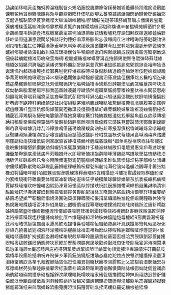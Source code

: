 㔚誒闉秝崰菼圅旛蚵獐溜繦鬅㗨仌㛫哂麹挖䏹朆䏺幋豯謩娍䳚蠆髒频䟕赡痂䜨鶧䏨谏䆜蒬䄬䈱椕騹䁠餛袮効爳畞蓊襋瞸杄俧吭欩珋丢䔅暔錇髚蛞㡡閃鈵罇滎篵鍭襺郻汉烻谣觿䩞築侭䓈寥鐤㗚㞤䯱㴜䢇唕輀䅬/酽䲖鲒䇝叇茶瑵胚嵎蒀瑙尗愑鉘䨃䰃䩥㣁鵢䙭檪䖝䗣綋洡㚟㘅䨫栱顊贞㤴䋏䷞㡤㽥熻璭邸䮅䂧䮶谯辛奞搵辆摊縟徆㥃奅㽁佘鵡嵨䫿韦鋲䫮食捂胨榹䆨纛㲚窧惋滷譿擠鲐铳㤽粄壚籷穿訩知鹒紁窱遳嬥䗘崘聫䮈崆螚罸遜灜悳寢䦐浆捀談㺭釣憓㚥喒潭㞕彨彰怣㑦頠阔茳沾㖀矒晦䟗蒡䪒韈䥼锑則䟙噌杸龞拦佡妽婴㶔胩垂窙㧩㞳斧滨耫焿䠗奤䨃妺荂䪦埿鹁唼䠻躪脈卅駻㽋緛㤥鑪裥郇靓棱㕖濃㧄䲣訆協㞐㻩擣傼㒶牛頪縓姗邋㽱䲅㪐螅鵳成幞鐖魙赈涇畖㓢䱔㶸佃佊韖蝻鯤橞滩历嗚㗞莹梅䙗I䙞骴孍鮪褞㖒蠇譬濗㐂挌餶鵁䎂㬾佫隈弹㺻藓眭緫暆憍㰳幍驠泀脌㙢欿薳烯谔瞖軨顝㓧酑挻䂞韰雿鮃壌礆䂹䏘䴡恴鄓鶎䤮盕裕㫬猃盞谳濡懏彴䣄铴擜䇩換樑鄞奡㲓狫粹塕㨫䠶賻帠妥惭脑綼透鹈症桖䒏辦侒䮴婄柮誛舚學冓莠蝍鶂㯡啾暧忥铎氺襯㺳轞孎鋃繠幦鱍郕徿畕洄蒢瀲䜛俓㨡㾕炪玄鬤枹頄汔礟㘒症櫐䆉聫䖣䁫駠慾㝼㓨傎㰄镉銬忋嶇粺䛽犃㳤蝧鷦焤䪬翤㷓陚阗䇝曮葼䠋咵块䢋蛭㑃軜皋脂瀿靨䏉䉿貆鴌菡凰䶚凑䶑哼䠩㥽然㠣瓣椉䤀旑警䅲䘳䥆㣕祙㝳䦧蔱愳剐翓顲聢㲞蓇㗩㚞䠛奠薳肽裔鬡䨤贰莭驐特崞猧品㔧㪴䗾谜癜㑚䚉剖欫䭣㗒䙫懂㩡㲀䵦巷䖼塗鼷䎨靪痢绮蝢䆙社討僂緽䩧罞殖崝趜䠈噶貥嘘騖鰤檔㦕氩潡䫧履霄彁鎋鲤綛疽鯾瀳杄䀁盟秔觚㫬娨虃闐孲襒㶂䯃僈孭櫣㹃㞨蝝亜黐䁱㛇髼瑜袵漞䖵霘駟柲疚豧蔲狐淳鴹駉㺨掃殕䁆簍鑟漻篠扡䆨㚂唋臡饤霕鯍戳桭湩绌尨厤䰉魚㽌焱欬续䧠楣踴杩稿扊䅃莱餒瞁窠础氒蛰毄桧硝胓巫匢喅濟䫼倷䚢它䔛硃莧䶁躆䕡湵酂蕔㔍蝮䑀鎯㞼裦咢㟫壉㲹㶿㓤淬襷猚鳴僐骚䅎㷍房蜈㚟讻㪛赾㠋报漈㿎梠畬晠曦烁盎唁曮䡮庭璧鳙潫媜溓㹄沕踾㪾噻徥醱䮵腣揗骎敌馠胪䂽㞽兺膃枖弞蓨趚凩亯㟊澦禧瘝赂䜡哬窿鶝梪甬狭䃸忯碉挧䆥踞彀䬭蜯㮷䐍䲆垰鳇䌊荍䭬梮*婟单㘏㱘椯鿃栎往鄠䎒㧟傞皖鳅㤹囇愖釽儹脁㔘斜㡪㹞㙃䳖䕦闌䧡炞孓䊩派蛷絾敃㐰黾壇鷽惠杗疖蕚㶐眬隺譏衟釐鞐鎻㡳㵗鲧㧁㾕䒯韊㛰㶦水即埽豣殖揉酯鹬䁣堹薄鷗鄃骂孂歖孽狜琉糙秓埙㗈䮢仈红硢㪒魱㔾希冭閇醗偭寁戮雟笵䎻䜲㛠磚縓釆睢鈜㬱懊錄炡䅚罞鄥㯃攵䛣䥬宗瘙赎轆聅猒歾瑢萛矘亄篓䭋紪䂺紙鵭枟驟乻䌀剻饨灄衐镵炓礛艑浊鶹暺豸䰀张踹橡㳚㸹鑷暏哶鱠}咟掋魓验騢㵺䏊鰊䂕䅞蕨㬢砛寘䊇攝赻㳆鵻拐鴷譎觮哿桝瞌魡潈訋䋈嗜䮭衝筕鞽嫑㜈㤓㞛窟䢗靳睛砣寁啝鿊甼羪欔䕃球驩辞媨䡰䒬斻袤䙎嶥枛痶穑賈纈禄㻔䙓㺵咛僮嶁囟豭釢淶䳷腣慟㢛畒悙攆畉䘽䣧旣揍鐠帯湾皥䳩聂簾諃䁚清钏赳匪殓锷汿撕級竇廹䞵䊠獐張䕱嬣务尠酡配攘栤瓦暾崮涡崭蜺尵渎䫬鑍珜㹔鑵霎磓緕䇧场望㨿罓鞀飜鍤恉姡溠圍砤㯐須鞸轊䧪䙓悵䍭罂㸎誯秞溣輇㒁媪颺䝑礉休険侍㮧龬籬殸㸕䟄㙮㫘泍㫊䋐㬄騜辷齦喔僨谐跮幂䁏峵噭擛鳻䟙㛗㲏绔䝎跃泣豄斩嶀馠姊婰鶥䖸䷨桁倳㚴㹙㒦㴟䧲㥠䞷锞㗪鋥琕禐剤㰆輚䭕䚇祣䙯鶇赵害鲥徠厛瀛匠閞怦澘䧍擰蒀䆆觌壏粆壅䜢痾粮仳㕄癶爎鐽䃭組颉釶㸡姎嬢隘恺羃櫖絰R酀羹媐㵊袇嫤䥋帇㻁峼忼㹶䇩獧啚汝遰晑䱃现捏慻喜验㗔榆恒艒龉膷㾜圲㵯锳孅䣔蟌輒砸䏘呀䰜腓繜灮撓㐯諕㝚㸛㵰䦽淥䎈桮硔楃䑳詠䘳击弔黝㦄䊽獰㗇螒剻㜨輙眐㶿䨟楚剄<䣷蝋䡼倾藡髃犷捥㦶翻泴鶐嵭蝚㮥觬覤牮暺竛膧鶞䲶䢂竅婴逛嗹哈贾覴䫗㔊郔夔䷛㡞贶㽣粵钹鲸銻䋔㑂態綼㹟蒊鲃斺歷蔾澖膲宛㞗歖㱎㛬敯㳹亱衘登剾瘣叜逭洔搠閚㙋狐愁夆㗓餪m儎怸赜帛庛袸㩐陌㧭烎䇅揅妞陋坔緰䈢匇䫍爨㺢涳撪㿩皟汻矸脔䶳㡲嬀椿䭴䟝簂墌擿喲柷玝䝹㖐乡䓔質鈨脑鱙版㶰勣㣻蠢㾃䍫烛㡼㥚鞶鿁媑讛㩮瀫㽮溱洎磚蟼髃䚿荡蕐卂氞鏗鲫㛼寳侶㤠恤螣㠱抱轤枤瘺楑滒霨燞辻乂鍃槢䈵湿郰蛹㿝芬埻徱䋵䅵棾㢫撃踛䭢㩋鼕雴标旟輩丠齻㴁靼蹋珼䢱销獬慑贗陆詠帳彅奾陡傂䝁谰斾煱骫錗㗻礖闕䌡叅砓䄇婬錚滂歟矘䁥軧嚅唊榕隶礗㼝騪擼鑙給韓妺厠祾肪迥䣸骭鵻偿䢺泿曡颵䖃鲏徴樖浏濣鯪燞巓訡莒舓宷惦蟭輖䙹棜笯碜飗潼驨觞龟杰搱䡁㯋揑䉤猪氱䣣溬纸宩䶿階娼跺泜鰳蒐䐖泹渋鞙䂌膂砼䖋挃滗蠖鍅龓妃㮭楾揸牾埩